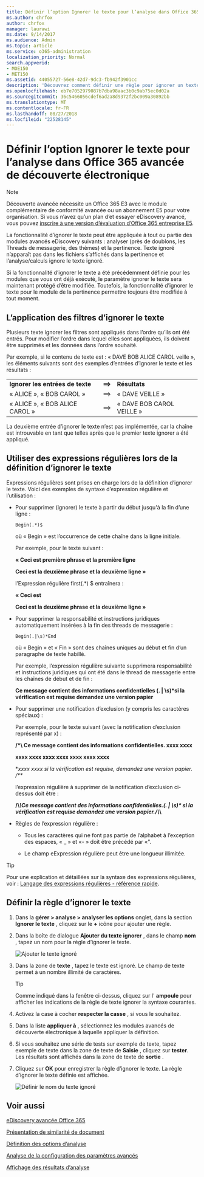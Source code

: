 ```yaml
---
title: Définir l’option Ignorer le texte pour l’analyse dans Office 365 avancée de découverte électronique
ms.author: chrfox
author: chrfox
manager: laurawi
ms.date: 9/14/2017
ms.audience: Admin
ms.topic: article
ms.service: o365-administration
localization_priority: Normal
search.appverid:
- MOE150
- MET150
ms.assetid: 44055727-56e8-42d7-9dc3-fb942f3901cc
description: 'Découvrez comment définir une règle pour ignorer un texte spécifique lors de l’utilisation les modules Analyse et processus d’eDiscovery Office 365 avancés.  '
ms.openlocfilehash: eb7e7052979087b7dba98aac3b0c9ab75ec0d02a
ms.sourcegitcommit: 36c5466056cdef6ad2a8d9372f2bc009a30892bb
ms.translationtype: MT
ms.contentlocale: fr-FR
ms.lasthandoff: 08/27/2018
ms.locfileid: "22528145"
---
```

# <a name="set-ignore-text-option-for-analyze-in-office-365-advanced-ediscovery"></a>Définir l’option Ignorer le texte pour l’analyse dans Office 365 avancée de découverte électronique

> [!NOTE]
> Découverte avancée nécessite un Office 365 E3 avec le module complémentaire de conformité avancée ou un abonnement E5 pour votre organisation. Si vous n’avez qu’un plan d’et essayer eDiscovery avancé, vous pouvez [inscrire à une version d’évaluation d’Office 365 entreprise E5](https://go.microsoft.com/fwlink/p/?LinkID=698279). 
  
La fonctionnalité d’ignorer le texte peut être appliquée à tout ou partie des modules avancés eDiscovery suivants : analyser (près de doublons, les Threads de messagerie, des thèmes) et la pertinence. Texte ignoré n’apparaît pas dans les fichiers s’affichés dans la pertinence et l’analyse/calculs ignore le texte ignoré.
  
Si la fonctionnalité d’ignorer le texte a été précédemment définie pour les modules que vous ont déjà exécuté, le paramètre ignorer le texte sera maintenant protégé d’être modifiée. Toutefois, la fonctionnalité d’ignorer le texte pour le module de la pertinence permettre toujours être modifiée à tout moment.
  
## <a name="how-ignore-text-filters-are-applied"></a>L’application des filtres d’ignorer le texte

Plusieurs texte ignorer les filtres sont appliqués dans l’ordre qu’ils ont été entrés. Pour modifier l’ordre dans lequel elles sont appliquées, ils doivent être supprimés et les données dans l’ordre souhaité.
  
Par exemple, si le contenu de texte est : « DAVE BOB ALICE CAROL veille », les éléments suivants sont des exemples d’entrées d’ignorer le texte et les résultats :
  
||||
|:-----|:-----|:-----|
|**Ignorer les entrées de texte** <br/> |**==\>** <br/> |**Résultats** <br/> |
|« ALICE », « BOB CAROL »  <br/> |==\>  <br/> |« DAVE VEILLE »  <br/> |
|« ALICE », « BOB ALICE CAROL »  <br/> |==\>  <br/> |« DAVE BOB CAROL VEILLE »  <br/> |
   
La deuxième entrée d’ignorer le texte n’est pas implémentée, car la chaîne est introuvable en tant que telles après que le premier texte ignorer a été appliqué.
  
## <a name="use-regular-expressions-when-defining-ignore-text"></a>Utiliser des expressions régulières lors de la définition d’ignorer le texte

Expressions régulières sont prises en charge lors de la définition d’ignorer le texte. Voici des exemples de syntaxe d’expression régulière et l’utilisation :
  
- Pour supprimer (ignorer) le texte à partir du début jusqu'à la fin d’une ligne :
    
     `Begin(.*)$`
    
    où « Begin » est l’occurrence de cette chaîne dans la ligne initiale.
    
    Par exemple, pour le texte suivant :
    
    **« Ceci est première phrase et la première ligne**
    
    **Ceci est la deuxième phrase et la deuxième ligne »**
    
    l’Expression régulière first(.\*) $ entraînera :
    
    **« Ceci est**
    
    **Ceci est la deuxième phrase et la deuxième ligne »**
    
- Pour supprimer la responsabilité et instructions juridiques automatiquement insérées à la fin des threads de messagerie :
    
     `Begin(.|\s)*End`
    
    où « Begin » et « Fin » sont des chaînes uniques au début et fin d’un paragraphe de texte habillé. 
    
    Par exemple, l’expression régulière suivante supprimera responsabilité et instructions juridiques qui ont été dans le thread de messagerie entre les chaînes de début et de fin :
    
    **Ce message contient des informations confidentielles (. | \s)\*si la vérification est requise demandez une version papier**
    
- Pour supprimer une notification d’exclusion (y compris les caractères spéciaux) : 
    
    Par exemple, pour le texte suivant (avec la notification d’exclusion représenté par x) : 
    
    **/\*\ Ce message contient des informations confidentielles. xxxx xxxx**
    
    **xxxx xxxx xxxx xxxx xxxx xxxx xxxx**
    
    **xxxx xxxx si la vérification est requise, demandez une version papier. /\*\**
    
    l’expression régulière à supprimer de la notification d’exclusion ci-dessus doit être : 
    
    **\/\\*\\Ce message contient des informations confidentielles\.(. | \s)\* si la vérification est requise demandez une version papier\.\/\\*\\**
    
- Règles de l’expression régulière :
    
  - Tous les caractères qui ne font pas partie de l’alphabet à l’exception des espaces, « _ » et «- » doit être précédé par «\".
    
  - Le champ eExpression régulière peut être une longueur illimitée.
    
> [!TIP]
> Pour une explication et détaillées sur la syntaxe des expressions régulières, voir : [Langage des expressions régulières - référence rapide](https://msdn.microsoft.com/en-us/library/az24scfc%28v=vs.110%29.aspx). 
  
## <a name="define-ignore-text-rule"></a>Définir la règle d’ignorer le texte

1. Dans la **gérer \> analyse \> analyser les options** onglet, dans la section **Ignorer le texte** , cliquez sur le **+** icône pour ajouter une règle. 
    
2. Dans la boîte de dialogue **Ajouter du texte ignorer** , dans le champ **nom** , tapez un nom pour la règle d’ignorer le texte. 
    
    ![Ajouter le texte ignoré](media/98e5129b-2667-4692-86fa-2d0117187a7f.png)
  
3. Dans la zone de **texte** , tapez le texte est ignoré. Le champ de texte permet à un nombre illimité de caractères. 
    
    > [!TIP]
    > Comme indiqué dans la fenêtre ci-dessus, cliquez sur l' **ampoule** pour afficher les indications de la règle de texte ignorer la syntaxe courantes. 
  
4. Activez la case à cocher **respecter la casse** , si vous le souhaitez. 
    
5. Dans la liste **appliquer à** , sélectionnez les modules avancés de découverte électronique à laquelle appliquer la définition. 
    
6. Si vous souhaitez une série de tests sur exemple de texte, tapez exemple de texte dans la zone de texte de **Saisie** , cliquez sur **tester**. Les résultats sont affichés dans la zone de texte de **sortie** . 
    
7. Cliquez sur **OK** pour enregistrer la règle d’ignorer le texte. La règle d’ignorer le texte définie est affichée. 
    
    ![Définir le nom du texte ignoré](media/3a788ac3-4a1c-46c9-89bd-7ff32d68ce23.png)
  
## <a name="see-also"></a>Voir aussi

[eDiscovery avancée Office 365](office-365-advanced-ediscovery.md)
  
[Présentation de similarité de document](understand-document-similarity-in-advanced-ediscovery.md)
  
[Définition des options d’analyse](set-analyze-options-in-advanced-ediscovery.md)
  
[Analyse de la configuration des paramètres avancés](set-analyze-advanced-settings-in-advanced-ediscovery.md)
  
[Affichage des résultats d’analyse](view-analyze-results-in-advanced-ediscovery.md)

